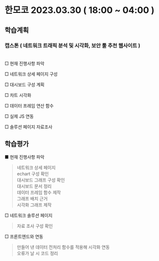 # 한모코 2023.03.30 ( 18:00 ~ 04:00 )


학습계획
---
### 캡스톤 ( 네트워크 트래픽 분석 및 시각화, 보안 툴 추천 웹사이트 ) <br><br>

□ 현재 진행사항 파악 <br>

□ 네트워크 상세 페이지 구성

□ 대시보드 구성 계획

□ 차트 시각화 

□ 데이터 프레임 연산 함수

□ 실제 JS 연동

□ 솔루션 페이지 자료조사


학습평가
---
■ 현재 진행사항 파악 <br>
> 네트워크 상세 페이지  
> echart 구성 확인  
> 대시보드 그래프 구성 확인 <br>
> 대시보드 문서 정리  
> 데이터 프레임 함수 제작  
> 그래프 배치 근거  
> 시각화 그래프 제작  

□ 네트워크 솔루션 페이지 
> 자료 조사
> 구성 확인

□  프론트엔드와 연동
> 만들어 낸 데이터 전처리 함수를 적용해 시각화 연동  
> 오류가 날 시 코드 정리
